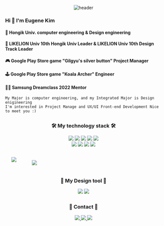 
<div align="center">


  ![header](https://capsule-render.vercel.app/api?type=waving&color=0:F8B195,50:F67280,100:C06C84&height=300&section=header&text=Eugene&fontSize=90&fontColor=f7f5f5&fontAlignY=30&fontAlign=75&desc=github&descSize=65&descAlign=82)
</div>

  ### Hi 👋 I'm Eugene Kim
  #### 🏫 Hongik Univ. computer engineering & Design engineering
  #### 🦁 LIKELION Univ 10th Hongik Univ Leader & LIKELION Univ 10th Design Track Leader 
  #### 🎮 Google Play Store game "Gilgyu's silver button" Project Manager
  #### 🕹 Google Play Store game "Koala Archer" Engineer 
  #### 👩‍🏫 Samsung Dreamclass 2022 Mentor

    My Major is computer engineering, and my Integrated Major is Design enigineering
    I'm interested in Project Manage and UX/UI Front-end Development Nice to meet you :)
  
<div align="center" >
  
  ##
  
  ### 🛠 My technology stack 🛠
  <div align="center">
    <img src="https://img.shields.io/badge/Python-3766AB?style=flat-square&logo=python&logoColor=white"/> 
    <img  src="https://img.shields.io/badge/C++-3766AB?style=flat-square&logo=C%2B%2B&logoColor=white"/>
    <img  src="https://img.shields.io/badge/C-A8B9CC?style=flat-square&logo=C&logoColor=white"/>
    <img  src="https://img.shields.io/badge/css-1572B6?style=flat-square&logo=css3&logoColor=white"/>
    <img  src="https://img.shields.io/badge/html-E34F26?style=flat-square&logo=HTML5&logoColor=white"/>
    <br/>
    <img  src="https://img.shields.io/badge/React-61DAFB?style=flat-square&logo=React&logoColor=white"/>
    <img  src="https://img.shields.io/badge/Javascript-F7DF1E?style=flat-square&logo=JavaScript&logoColor=white"/>
    <img src="https://img.shields.io/badge/Django-092E20?style=flat-square&logo=Django&logoColor=white"/>
    <img src="https://img.shields.io/badge/Unity-000000?style=flat-square&logo=Unity&logoColor=white"/>
    <br/>
    <br/>
     <p align="center" style = " display: flex; flex-direction: row;">
    <a href="https://github.com/eugene028/github-readme-stats">
      <span style="margin:20px;" align="left">
        <img src="https://github-readme-stats.vercel.app/api?username=eugene028&hide=contribs,prs&theme=buefy&title_color=F67280&show_icons=true" />
      </span>
    </a>
    <a href="https://github.com/eugene028/convoychat">
      <span style="margin:20px;" align="left">
        <img style="margin:10px;" src="https://github-readme-stats.vercel.app/api/top-langs/?username=eugene028&layout=compact" />
      </span>
    </a>
  </p>
  </div>
  
  ##
  ### 🎨 My Design tool 🎨
  <div align="center">
    <img src="https://img.shields.io/badge/Figma-F24E1E?style=flat-square&logo=figma&logoColor=white"/> 
    <img  src="https://img.shields.io/badge/Illustrator-FF9A00?style=flat-square&logo=Adobe Illustrator&logoColor=white"/>
    <br/>
  </div>
  
  
  ##
  ### 📩 Contact 📩
  <div align="center">
    <a href="https://www.instagram.com/luvvinter/">
      <img src="https://img.shields.io/badge/luvvinter-E4405F?style=plastic&logo=instagram&logoColor=white"/> 
    </a>
    <a href="https://www.instagram.com/luvvinter/">
      <img src="https://img.shields.io/badge/김유진8449-5865F2?style=plastic&logo=discord&logoColor=white"/> 
    </a>
    <a href="https://www.instagram.com/luvvinter/">
      <img src="https://img.shields.io/badge/eugene02876-EA4335?style=plastic&logo=gmail&logoColor=white"/> 
    </a>
  </div>
</div>

